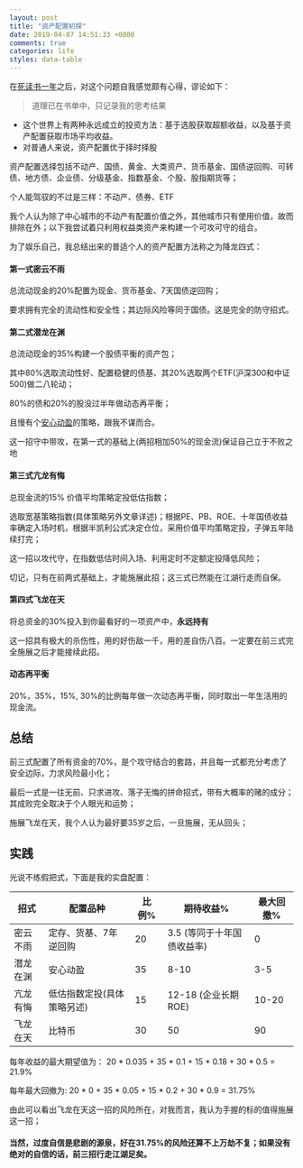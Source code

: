 ```yaml
---
layout: post
title: "资产配置初探"
date: 2019-04-07 14:51:33 +0800
comments: true
categories: life
styles: data-table
---
```


在[死读书一年](https://www.douban.com/doulist/112721741/)之后，对这个问题自我感觉颇有心得，谬论如下：

> 道理已在书单中，只记录我的思考结果

*  这个世界上有两种永远成立的投资方法：基于选股获取超额收益，以及基于资产配置获取市场平均收益。
*  对普通人来说，资产配置优于择时择股

<!-- more -->

资产配置选择包括不动产、国债、黄金、大类资产、货币基金、国债逆回购、可转债、地方债、企业债、分级基金、指数基金、个股、股指期货等；

个人能驾驭的不过是三样：不动产、债券、ETF

我个人认为除了中心城市的不动产有配置价值之外，其他城市只有使用价值，故而排除在外；以下我尝试着只利用权益类资产来构建一个可攻可守的组合。

为了娱乐自己，我总结出来的普适个人的资产配置方法称之为降龙四式：

#### 第一式密云不雨

总流动现金的20%配置为现金、货币基金、7天国债逆回购；

要求拥有完全的流动性和安全性；其边际风险等同于国债。这是完全的防守招式。

#### 第二式潜龙在渊

总流动现金的35%构建一个股债平衡的资产包；

其中80%选取流动性好、配置稳健的债基、其20%选取两个ETF(沪深300和中证500)做二八轮动；

80%的债和20%的股没过半年做动态再平衡；

且慢有个[安心动盈](https://qieman.com/portfolios/ZH006358)的策略，跟我不谋而合。

这一招守中带攻，在第一式的基础上(两招相加50%的现金流)保证自己立于不败之地

#### 第三式亢龙有悔

总现金流的15% 价值平均策略定投低估指数；

选取宽基策略指数(具体策略另外文章详述)；根据PE、PB、ROE、十年国债收益率确定入场时机，根据半凯利公式决定仓位，采用价值平均策略定投，子弹五年陆续打完；

这一招以攻代守，在指数低估时间入场、利用定时不定额定投降低风险；

切记，只有在前两式基础上，才能施展此招；这三式已然能在江湖行走而自保。


#### 第四式飞龙在天

将总资金的30%投入到你最看好的一项资产中，**永远持有**

这一招具有极大的杀伤性，用的好伤敌一千，用的差自伤八百。一定要在前三式完全施展之后才能接续此招。

#### 动态再平衡

20%，35%，15%, 30%的比例每年做一次动态再平衡，同时取出一年生活用的现金流。

## 总结

前三式配置了所有资金的70%，是个攻守结合的套路，并且每一式都充分考虑了安全边际，力求风险最小化；

最后一式是一往无前、只求进攻、落子无悔的拼命招式，带有大概率的赌的成分；其成败完全取决于个人眼光和运势；

施展飞龙在天，我个人认为最好要35岁之后，一旦施展，无从回头；

## 实践

光说不练假把式，下面是我的实盘配置：


招式 | 配置品种 | 比例% | 期待收益% | 最大回撤%
---|---|---|---|---
密云不雨 | 定存、货基、7年逆回购 | 20 | 3.5 (等同于十年国债收益率) | 0
潜龙在渊 | 安心动盈 | 35 | 8-10 | 3-5
亢龙有悔 | 低估指数定投(具体策略另述) | 15 | 12-18 (企业长期ROE) | 10-20
飞龙在天 | 比特币 | 30 | 50 | 90

每年收益的最大期望值为： 20 * 0.035 + 35 * 0.1 + 15 * 0.18 + 30 * 0.5 =  21.9%

每年最大回撤为: 20 * 0 + 35 * 0.05 + 15 * 0.2 + 30 * 0.9 = 31.75%

由此可以看出飞龙在天这一招的风险所在，对我而言，我认为手握的标的值得施展这一招；

#### 当然，过度自信是悲剧的源泉，好在31.75%的风险还算不上万劫不复；如果没有绝对的自信的话，前三招行走江湖足矣。
